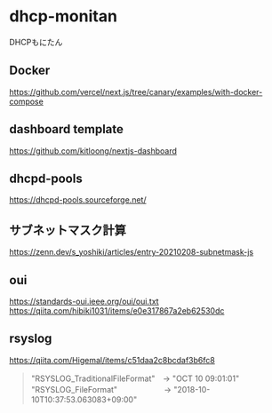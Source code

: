 # dhcp-monitan
DHCPもにたん

## Docker
https://github.com/vercel/next.js/tree/canary/examples/with-docker-compose

## dashboard template
https://github.com/kitloong/nextjs-dashboard

## dhcpd-pools
https://dhcpd-pools.sourceforge.net/

## サブネットマスク計算
https://zenn.dev/s_yoshiki/articles/entry-20210208-subnetmask-js

## oui
https://standards-oui.ieee.org/oui/oui.txt
https://qiita.com/hibiki1031/items/e0e317867a2eb62530dc

## rsyslog
https://qiita.com/Higemal/items/c51daa2c8bcdaf3b6fc8
> "RSYSLOG_TraditionalFileFormat"　→ "OCT 10 09:01:01"
> "RSYSLOG_FileFormat"　　　　　　→ "2018-10-10T10:37:53.063083+09:00"

